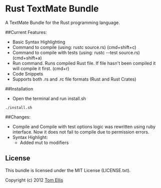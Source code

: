 # Rust TextMate Bundle 

A TextMate Bundle for the Rust programming language.

##Current Features:

- Basic Syntax Highlighting
- Command to compile (using: rustc source.rs) (cmd+shift+c)
- Command to compile with tests (using: rustc --test source.rs) (cmd+shift+a)
- Run command. Runs compiled Rust file. If file hasn't been compiled it will compile it first. (cmd+r)
- Code Snippets
- Supports both .rs and .rc file formats (Rust and Rust Crates)


##Installation

- Open the terminal and run install.sh

```
./install.sh
```


##Changes:
- Compile and Compile with test options logic was rewritten using ruby interface. Now it does not fail to compile due to permission errors.
- Syntax Highlight: 
	- Added mut to modifiers


## License

This bundle is licensed under the MIT License (LICENSE.txt).

Copyright (c) 2012 [Tom Ellis](http://www.webmuse.co.uk/)
